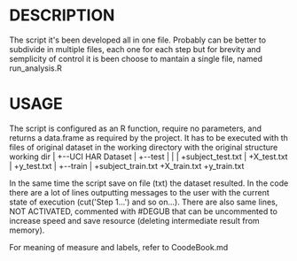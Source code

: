 # DESCRIPTION #
The script it's been developed all in one file.
Probably can be better to subdivide in multiple files, each one for each step but 
for brevity and semplicity of control it is been choose to mantain a single file,
named run_analysis.R

# USAGE #
The script is configured as an R function, require no parameters, and returns
a data.frame as required by the project.
It has to be executed with th files of original dataset in the working directory
with the original structure
working dir
  |
  +--UCI HAR Dataset
       |
	   +--test
	   |    |
	   |    +subject_test.txt
	   |	+X_test.txt
	   |	+y_test.txt
	   |
	   +--train
	        |
	        +subject_train.txt
	    	+X_train.txt
	    	+y_train.txt			
			
In the same time the script save on file (txt) the dataset resulted.
In the code there are a lot of lines outputting messages to the user with the
current state of execution (cut('Step 1...') and so on...).
There are also same lines, NOT ACTIVATED, commented with #DEGUB that can be 
uncommented to increase speed and save resource (deleting intermediate result
from memory).

For meaning of measure and labels, refer to CoodeBook.md
